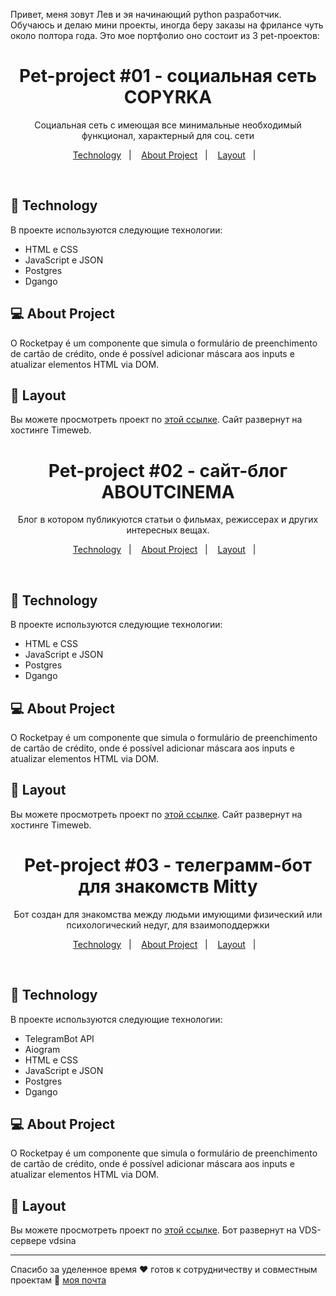 Привет, меня зовут Лев и эя начинающий python разработчик. Обучаюсь и делаю мини проекты, иногда беру заказы на фрилансе чуть около полтора года. Это мое портфолио оно состоит из 3 pet-проектов:

<h1 align="center"> Pet-project #01 - социальная сеть COPYRKA

 </h1>

<p align="center">
Социальная сеть с имеющая все минимальные необходимый функционал, характерный для соц. сети
</p>

<p align="center">
  <a href="#-Technology">Technology</a>&nbsp;&nbsp;&nbsp;|&nbsp;&nbsp;&nbsp;
  <a href="#-About Project">About Project</a>&nbsp;&nbsp;&nbsp;|&nbsp;&nbsp;&nbsp;
  <a href="#-Layout">Layout</a>&nbsp;&nbsp;&nbsp;|&nbsp;&nbsp;&nbsp;
</p>

<br>

## 🚀 Technology

В проекте используются следующие технологии:

- HTML e CSS
- JavaScript e JSON
- Postgres
- Dgango

## 💻 About Project

O Rocketpay é um componente que simula o formulário de preenchimento de cartão de crédito, onde é possível adicionar máscara aos inputs e atualizar elementos HTML via DOM.

## 🔖 Layout

Вы можете просмотреть проект по [этой ссылке](https://www.figma.com/file/gpqavL469k0pPUGOmAQEM9/Explorer-Lab-%2301/duplicate). Сайт развернут на хостинге Timeweb.


<h1 align="center"> Pet-project #02 - сайт-блог ABOUTCINEMA

 </h1>

<p align="center">
Блог в котором публикуются статьи о фильмах, режиссерах и других интересных вещах.
</p>

<p align="center">
  <a href="#-tecnologias">Technology</a>&nbsp;&nbsp;&nbsp;|&nbsp;&nbsp;&nbsp;
  <a href="#-projeto">About Project</a>&nbsp;&nbsp;&nbsp;|&nbsp;&nbsp;&nbsp;
  <a href="#-layout">Layout</a>&nbsp;&nbsp;&nbsp;|&nbsp;&nbsp;&nbsp;
</p>

<br>

## 🚀 Technology

В проекте используются следующие технологии:

- HTML e CSS
- JavaScript e JSON
- Postgres
- Dgango

## 💻 About Project

O Rocketpay é um componente que simula o formulário de preenchimento de cartão de crédito, onde é possível adicionar máscara aos inputs e atualizar elementos HTML via DOM.

## 🔖 Layout

Вы можете просмотреть проект по [этой ссылке](https://www.figma.com/file/gpqavL469k0pPUGOmAQEM9/Explorer-Lab-%2301/duplicate). Сайт развернут на хостинге Timeweb.


<h1 align="center"> Pet-project #03 - телеграмм-бот для знакомств Mitty

 </h1>

<p align="center">
Бот создан для знакомства между людьми имующими физический или психологический недуг, для взаимоподдержки
</p>

<p align="center">
  <a href="#-tecnologias">Technology</a>&nbsp;&nbsp;&nbsp;|&nbsp;&nbsp;&nbsp;
  <a href="#-projeto">About Project</a>&nbsp;&nbsp;&nbsp;|&nbsp;&nbsp;&nbsp;
  <a href="#-layout">Layout</a>&nbsp;&nbsp;&nbsp;|&nbsp;&nbsp;&nbsp;
</p>

<br>

## 🚀 Technology

В проекте используются следующие технологии:

- TelegramBot API
- Aiogram
- HTML e CSS
- JavaScript e JSON
- Postgres
- Dgango

## 💻 About Project

O Rocketpay é um componente que simula o formulário de preenchimento de cartão de crédito, onde é possível adicionar máscara aos inputs e atualizar elementos HTML via DOM.

## 🔖 Layout

Вы можете просмотреть проект по [этой ссылке](https://www.figma.com/file/gpqavL469k0pPUGOmAQEM9/Explorer-Lab-%2301/duplicate). Бот развернут на VDS-сервере vdsina



---

Спасибо за уделенное время ♥ готов к сотрудничеству и совместным проектам :wave: [моя почта](https://discord.gg/rocketseat)
